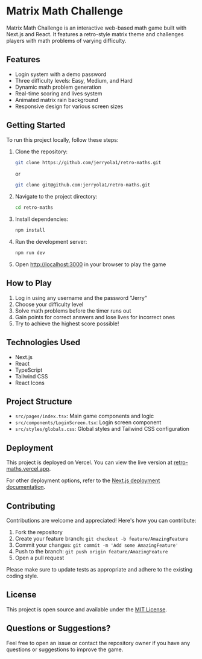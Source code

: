 # Matrix Math Challenge

Matrix Math Challenge is an interactive web-based math game built with Next.js and React. It features a retro-style matrix theme and challenges players with math problems of varying difficulty.

## Features

- Login system with a demo password
- Three difficulty levels: Easy, Medium, and Hard
- Dynamic math problem generation
- Real-time scoring and lives system
- Animated matrix rain background
- Responsive design for various screen sizes

## Getting Started

To run this project locally, follow these steps:

1. Clone the repository:
   ```bash
   git clone https://github.com/jerryola1/retro-maths.git
   ```
   or
   ```bash
   git clone git@github.com:jerryola1/retro-maths.git
   ```

2. Navigate to the project directory:
   ```bash
   cd retro-maths
   ```

3. Install dependencies:
   ```bash
   npm install
   ```

4. Run the development server:
   ```bash
   npm run dev
   ```

5. Open [http://localhost:3000](http://localhost:3000) in your browser to play the game

## How to Play

1. Log in using any username and the password "Jerry"
2. Choose your difficulty level
3. Solve math problems before the timer runs out
4. Gain points for correct answers and lose lives for incorrect ones
5. Try to achieve the highest score possible!

## Technologies Used

- Next.js
- React
- TypeScript
- Tailwind CSS
- React Icons

## Project Structure

- `src/pages/index.tsx`: Main game components and logic
- `src/components/LoginScreen.tsx`: Login screen component
- `src/styles/globals.css`: Global styles and Tailwind CSS configuration

## Deployment

This project is deployed on Vercel. You can view the live version at [retro-maths.vercel.app](https://retro-maths.vercel.app).

For other deployment options, refer to the [Next.js deployment documentation](https://nextjs.org/docs/deployment).

## Contributing

Contributions are welcome and appreciated! Here's how you can contribute:

1. Fork the repository
2. Create your feature branch: `git checkout -b feature/AmazingFeature`
3. Commit your changes: `git commit -m 'Add some AmazingFeature'`
4. Push to the branch: `git push origin feature/AmazingFeature`
5. Open a pull request

Please make sure to update tests as appropriate and adhere to the existing coding style.

## License

This project is open source and available under the [MIT License](LICENSE).

## Questions or Suggestions?

Feel free to open an issue or contact the repository owner if you have any questions or suggestions to improve the game.
